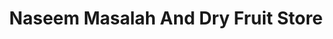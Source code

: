 ---
title: "Naseem Masalah And Dry Fruit Store"
url: /karachi/naseem-masalah-and-dry-fruit-store/
shop: shop
---